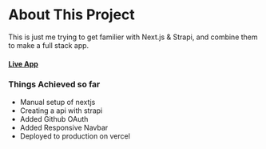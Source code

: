 # About This Project

This is just me trying to get familier with Next.js & Strapi, and combine them to make a full stack app.

#### [Live App](https://nextjs-strapi-weld.vercel.app/)

### Things Achieved so far

- Manual setup of nextjs
- Creating a api with strapi
- Added Github OAuth
- Added Responsive Navbar
- Deployed to production on vercel
